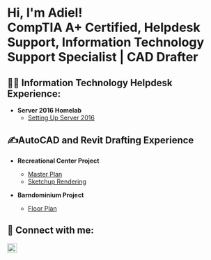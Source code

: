 <h1>Hi, I'm Adiel! </br> CompTIA A+ Certified, Helpdesk Support, Information Technology Support Specialist | CAD Drafter</h1>

<h2>👨‍💻 Information Technology Helpdesk Experience:</h2>

- <b>Server 2016 Homelab</b>
  - [Setting Up Server 2016](https://github.com/AdielEstrada/Server2016_Setup)
<h2>✍️AutoCAD and Revit Drafting Experience</h2>

- <b>Recreational Center Project</b>
  - [Master Plan](https://github.com/AdielEstrada/Master_Plan)
  - [Sketchup Rendering](https://github.com/AdielEstrada/Sketchup-Rendering)

- <b>Barndominium Project</b>
  - [Floor Plan](https://github.com/AdielEstrada/Floor-Plan)
<h2> 🤳 Connect with me:</h2>

[<img align="left" alt="Adiel Estrada Carrazco | LinkedIn" width="22px" src="https://cdn.jsdelivr.net/npm/simple-icons@v3/icons/linkedin.svg" />][linkedin]

[linkedin]: https://linkedin.com/in/adiel-estrada-carrazco

<!--
**AdielEstrada/AdielEstrada** is a ✨ _special_ ✨ repository because its `README.md` (this file) appears on your GitHub profile.

Here are some ideas to get you started:

- 🔭 I’m currently working on ...
- 🌱 I’m currently learning ...
- 👯 I’m looking to collaborate on ...
- 🤔 I’m looking for help with ...
- 💬 Ask me about ...
- 📫 How to reach me: ...
- 😄 Pronouns: ...
- ⚡ Fun fact: ...
-->
